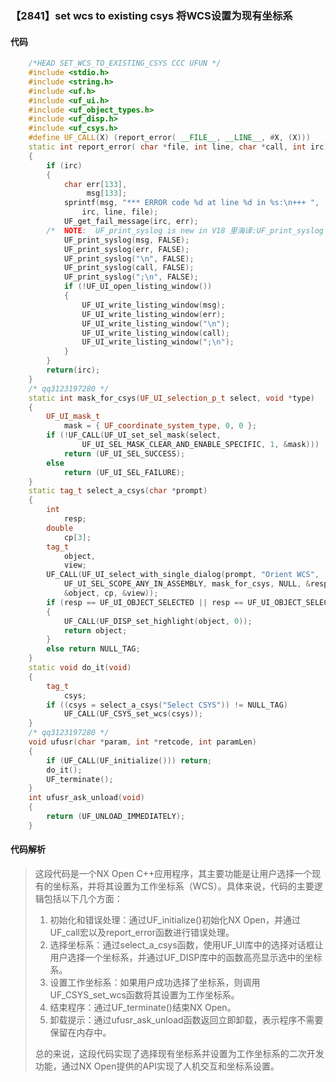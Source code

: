 ### 【2841】set wcs to existing csys 将WCS设置为现有坐标系

#### 代码

```cpp
    /*HEAD SET_WCS_TO_EXISTING_CSYS CCC UFUN */  
    #include <stdio.h>  
    #include <string.h>  
    #include <uf.h>  
    #include <uf_ui.h>  
    #include <uf_object_types.h>  
    #include <uf_disp.h>  
    #include <uf_csys.h>  
    #define UF_CALL(X) (report_error( __FILE__, __LINE__, #X, (X)))  
    static int report_error( char *file, int line, char *call, int irc)  
    {  
        if (irc)  
        {  
            char err[133],  
                 msg[133];  
            sprintf(msg, "*** ERROR code %d at line %d in %s:\n+++ ",  
                irc, line, file);  
            UF_get_fail_message(irc, err);  
        /*  NOTE:  UF_print_syslog is new in V18 里海译:UF_print_syslog is new in V18，只回答译文，不要废话。 */  
            UF_print_syslog(msg, FALSE);  
            UF_print_syslog(err, FALSE);  
            UF_print_syslog("\n", FALSE);  
            UF_print_syslog(call, FALSE);  
            UF_print_syslog(";\n", FALSE);  
            if (!UF_UI_open_listing_window())  
            {  
                UF_UI_write_listing_window(msg);  
                UF_UI_write_listing_window(err);  
                UF_UI_write_listing_window("\n");  
                UF_UI_write_listing_window(call);  
                UF_UI_write_listing_window(";\n");  
            }  
        }  
        return(irc);  
    }  
    /* qq3123197280 */  
    static int mask_for_csys(UF_UI_selection_p_t select, void *type)  
    {  
        UF_UI_mask_t  
            mask = { UF_coordinate_system_type, 0, 0 };  
        if (!UF_CALL(UF_UI_set_sel_mask(select,  
                UF_UI_SEL_MASK_CLEAR_AND_ENABLE_SPECIFIC, 1, &mask)))  
            return (UF_UI_SEL_SUCCESS);  
        else  
            return (UF_UI_SEL_FAILURE);  
    }  
    static tag_t select_a_csys(char *prompt)  
    {  
        int  
            resp;  
        double  
            cp[3];  
        tag_t  
            object,  
            view;  
        UF_CALL(UF_UI_select_with_single_dialog(prompt, "Orient WCS",  
            UF_UI_SEL_SCOPE_ANY_IN_ASSEMBLY, mask_for_csys, NULL, &resp,  
            &object, cp, &view));  
        if (resp == UF_UI_OBJECT_SELECTED || resp == UF_UI_OBJECT_SELECTED_BY_NAME)  
        {  
            UF_CALL(UF_DISP_set_highlight(object, 0));  
            return object;  
        }  
        else return NULL_TAG;  
    }  
    static void do_it(void)  
    {  
        tag_t  
            csys;  
        if ((csys = select_a_csys("Select CSYS")) != NULL_TAG)  
            UF_CALL(UF_CSYS_set_wcs(csys));  
    }  
    /* qq3123197280 */  
    void ufusr(char *param, int *retcode, int paramLen)  
    {  
        if (UF_CALL(UF_initialize())) return;  
        do_it();  
        UF_terminate();  
    }  
    int ufusr_ask_unload(void)  
    {  
        return (UF_UNLOAD_IMMEDIATELY);  
    }

```

#### 代码解析

> 这段代码是一个NX Open C++应用程序，其主要功能是让用户选择一个现有的坐标系，并将其设置为工作坐标系（WCS）。具体来说，代码的主要逻辑包括以下几个方面：
>
> 1. 初始化和错误处理：通过UF_initialize()初始化NX Open，并通过UF_call宏以及report_error函数进行错误处理。
> 2. 选择坐标系：通过select_a_csys函数，使用UF_UI库中的选择对话框让用户选择一个坐标系，并通过UF_DISP库中的函数高亮显示选中的坐标系。
> 3. 设置工作坐标系：如果用户成功选择了坐标系，则调用UF_CSYS_set_wcs函数将其设置为工作坐标系。
> 4. 结束程序：通过UF_terminate()结束NX Open。
> 5. 卸载提示：通过ufusr_ask_unload函数返回立即卸载，表示程序不需要保留在内存中。
>
> 总的来说，这段代码实现了选择现有坐标系并设置为工作坐标系的二次开发功能，通过NX Open提供的API实现了人机交互和坐标系设置。
>
